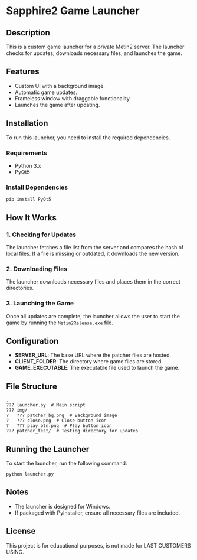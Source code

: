 <h1>Sapphire2 Game Launcher</h1>

<h2>Description</h2>
<p>This is a custom game launcher for a private Metin2 server. The launcher checks for updates, downloads necessary files, and launches the game.</p>

<h2>Features</h2>
<ul>
    <li>Custom UI with a background image.</li>
    <li>Automatic game updates.</li>
    <li>Frameless window with draggable functionality.</li>
    <li>Launches the game after updating.</li>
</ul>

<h2>Installation</h2>
<p>To run this launcher, you need to install the required dependencies.</p>

<h3>Requirements</h3>
<ul>
    <li>Python 3.x</li>
    <li>PyQt5</li>
</ul>

<h3>Install Dependencies</h3>
<pre><code>pip install PyQt5</code></pre>

<h2>How It Works</h2>
<h3>1. Checking for Updates</h3>
<p>The launcher fetches a file list from the server and compares the hash of local files. If a file is missing or outdated, it downloads the new version.</p>

<h3>2. Downloading Files</h3>
<p>The launcher downloads necessary files and places them in the correct directories.</p>

<h3>3. Launching the Game</h3>
<p>Once all updates are complete, the launcher allows the user to start the game by running the <code>Metin2Release.exe</code> file.</p>

<h2>Configuration</h2>
<ul>
    <li><strong>SERVER_URL</strong>: The base URL where the patcher files are hosted.</li>
    <li><strong>CLIENT_FOLDER</strong>: The directory where game files are stored.</li>
    <li><strong>GAME_EXECUTABLE</strong>: The executable file used to launch the game.</li>
</ul>

<h2>File Structure</h2>
<pre><code>.
??? launcher.py  # Main script
??? img/
?   ??? patcher_bg.png  # Background image
?   ??? close.png  # Close button icon
?   ??? play_btn.png  # Play button icon
??? patcher_test/  # Testing directory for updates
</code></pre>

<h2>Running the Launcher</h2>
<p>To start the launcher, run the following command:</p>
<pre><code>python launcher.py</code></pre>

<h2>Notes</h2>
<ul>
    <li>The launcher is designed for Windows.</li>
    <li>If packaged with PyInstaller, ensure all necessary files are included.</li>
</ul>

<h2>License</h2>
<p>This project is for educational purposes, is not made for LAST CUSTOMERS USING.</p>
